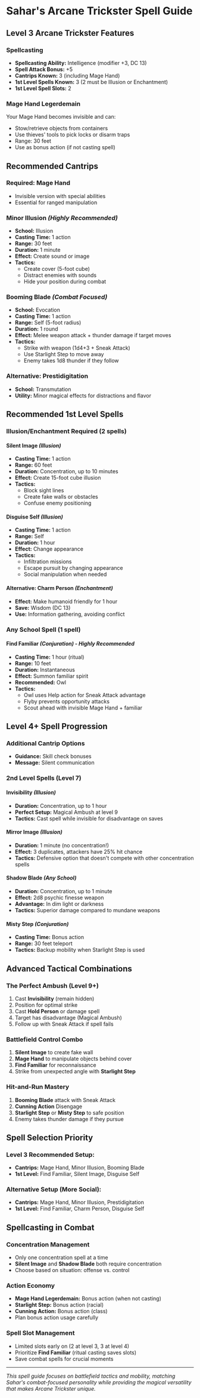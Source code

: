 # Sahar's Arcane Trickster Spell Guide

## Level 3 Arcane Trickster Features

### **Spellcasting**
- **Spellcasting Ability:** Intelligence (modifier +3, DC 13)
- **Spell Attack Bonus:** +5
- **Cantrips Known:** 3 (including Mage Hand)
- **1st Level Spells Known:** 3 (2 must be Illusion or Enchantment)
- **1st Level Spell Slots:** 2

### **Mage Hand Legerdemain**
Your Mage Hand becomes invisible and can:
- Stow/retrieve objects from containers
- Use thieves' tools to pick locks or disarm traps
- Range: 30 feet
- Use as bonus action (if not casting spell)

## Recommended Cantrips

### **Required: Mage Hand**
- Invisible version with special abilities
- Essential for ranged manipulation

### **Minor Illusion** *(Highly Recommended)*
- **School:** Illusion
- **Casting Time:** 1 action
- **Range:** 30 feet
- **Duration:** 1 minute
- **Effect:** Create sound or image
- **Tactics:** 
  - Create cover (5-foot cube)
  - Distract enemies with sounds
  - Hide your position during combat

### **Booming Blade** *(Combat Focused)*
- **School:** Evocation
- **Casting Time:** 1 action
- **Range:** Self (5-foot radius)
- **Duration:** 1 round
- **Effect:** Melee weapon attack + thunder damage if target moves
- **Tactics:**
  - Strike with weapon (1d4+3 + Sneak Attack)
  - Use Starlight Step to move away
  - Enemy takes 1d8 thunder if they follow

### **Alternative: Prestidigitation**
- **School:** Transmutation
- **Utility:** Minor magical effects for distractions and flavor

## Recommended 1st Level Spells

### **Illusion/Enchantment Required (2 spells)**

#### **Silent Image** *(Illusion)*
- **Casting Time:** 1 action
- **Range:** 60 feet
- **Duration:** Concentration, up to 10 minutes
- **Effect:** Create 15-foot cube illusion
- **Tactics:**
  - Block sight lines
  - Create fake walls or obstacles
  - Confuse enemy positioning

#### **Disguise Self** *(Illusion)*
- **Casting Time:** 1 action
- **Range:** Self
- **Duration:** 1 hour
- **Effect:** Change appearance
- **Tactics:**
  - Infiltration missions
  - Escape pursuit by changing appearance
  - Social manipulation when needed

#### **Alternative: Charm Person** *(Enchantment)*
- **Effect:** Make humanoid friendly for 1 hour
- **Save:** Wisdom (DC 13)
- **Use:** Information gathering, avoiding conflict

### **Any School Spell (1 spell)**

#### **Find Familiar** *(Conjuration)* - *Highly Recommended*
- **Casting Time:** 1 hour (ritual)
- **Range:** 10 feet
- **Duration:** Instantaneous
- **Effect:** Summon familiar spirit
- **Recommended:** Owl
- **Tactics:**
  - Owl uses Help action for Sneak Attack advantage
  - Flyby prevents opportunity attacks
  - Scout ahead with invisible Mage Hand + familiar

## Level 4+ Spell Progression

### **Additional Cantrip Options**
- **Guidance:** Skill check bonuses
- **Message:** Silent communication

### **2nd Level Spells (Level 7)**

#### **Invisibility** *(Illusion)*
- **Duration:** Concentration, up to 1 hour
- **Perfect Setup:** Magical Ambush at level 9
- **Tactics:** Cast spell while invisible for disadvantage on saves

#### **Mirror Image** *(Illusion)*
- **Duration:** 1 minute (no concentration!)
- **Effect:** 3 duplicates, attackers have 25% hit chance
- **Tactics:** Defensive option that doesn't compete with other concentration spells

#### **Shadow Blade** *(Any School)*
- **Duration:** Concentration, up to 1 minute
- **Effect:** 2d8 psychic finesse weapon
- **Advantage:** In dim light or darkness
- **Tactics:** Superior damage compared to mundane weapons

#### **Misty Step** *(Conjuration)*
- **Casting Time:** Bonus action
- **Range:** 30 feet teleport
- **Tactics:** Backup mobility when Starlight Step is used

## Advanced Tactical Combinations

### **The Perfect Ambush (Level 9+)**
1. Cast **Invisibility** (remain hidden)
2. Position for optimal strike
3. Cast **Hold Person** or damage spell
4. Target has disadvantage (Magical Ambush)
5. Follow up with Sneak Attack if spell fails

### **Battlefield Control Combo**
1. **Silent Image** to create fake wall
2. **Mage Hand** to manipulate objects behind cover
3. **Find Familiar** for reconnaissance
4. Strike from unexpected angle with **Starlight Step**

### **Hit-and-Run Mastery**
1. **Booming Blade** attack with Sneak Attack
2. **Cunning Action** Disengage
3. **Starlight Step** or **Misty Step** to safe position
4. Enemy takes thunder damage if they pursue

## Spell Selection Priority

### **Level 3 Recommended Setup:**
- **Cantrips:** Mage Hand, Minor Illusion, Booming Blade
- **1st Level:** Find Familiar, Silent Image, Disguise Self

### **Alternative Setup (More Social):**
- **Cantrips:** Mage Hand, Minor Illusion, Prestidigitation
- **1st Level:** Find Familiar, Charm Person, Disguise Self

## Spellcasting in Combat

### **Concentration Management**
- Only one concentration spell at a time
- **Silent Image** and **Shadow Blade** both require concentration
- Choose based on situation: offense vs. control

### **Action Economy**
- **Mage Hand Legerdemain:** Bonus action (when not casting)
- **Starlight Step:** Bonus action (racial)
- **Cunning Action:** Bonus action (class)
- Plan bonus action usage carefully

### **Spell Slot Management**
- Limited slots early on (2 at level 3, 3 at level 4)
- Prioritize **Find Familiar** (ritual casting saves slots)
- Save combat spells for crucial moments

---

*This spell guide focuses on battlefield tactics and mobility, matching Sahar's combat-focused personality while providing the magical versatility that makes Arcane Trickster unique.*
